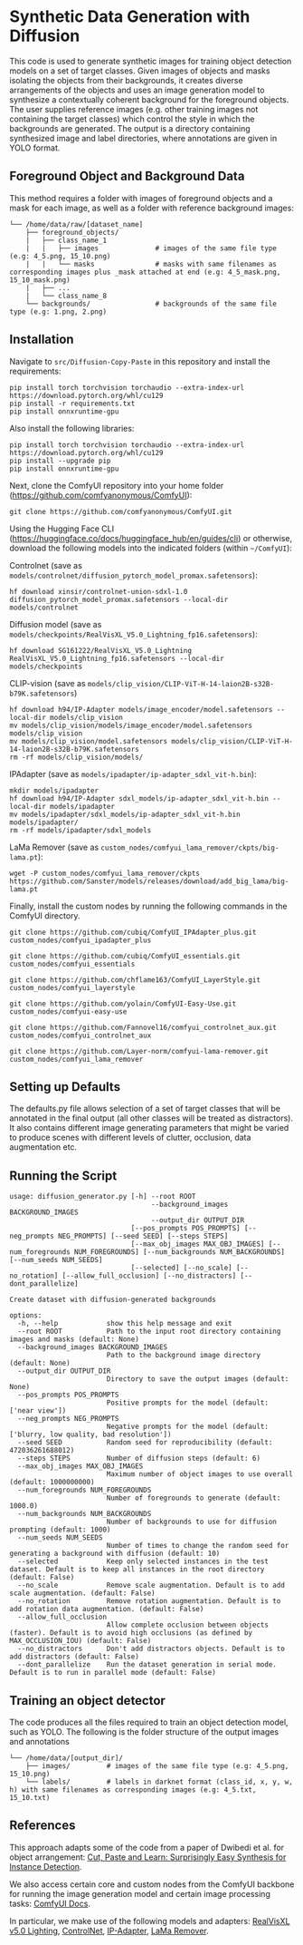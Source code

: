 # Synthetic Data Generation with Diffusion 

This code is used to generate synthetic images for training object detection models on a set of target classes. Given images of objects and masks isolating the objects from their backgrounds, it creates diverse arrangements of the objects and uses an image generation model to synthesize a contextually coherent background for the foreground objects. The user supplies reference images (e.g. other training images not containing the target classes) which control the style in which the backgrounds are generated. The output is a directory containing synthesized image and label directories, where annotations are given in YOLO format.

## Foreground Object and Background Data
This method requires a folder with images of foreground objects and a mask for each image, as well as a folder with reference background images:
```
└── /home/data/raw/[dataset_name]
    ├── foreground_objects/
    |   ├── class_name_1
    |   |   ├── images              # images of the same file type (e.g: 4_5.png, 15_10.png)
    |   |   └── masks               # masks with same filenames as corresponding images plus _mask attached at end (e.g: 4_5_mask.png, 15_10_mask.png)
    |   ├── ...
    |   └── class_name_8
    └── backgrounds/                # backgrounds of the same file type (e.g: 1.png, 2.png)
```

## Installation 

Navigate to ``src/Diffusion-Copy-Paste`` in this repository and install the requirements:
```
pip install torch torchvision torchaudio --extra-index-url https://download.pytorch.org/whl/cu129
pip install -r requirements.txt
pip install onnxruntime-gpu
```

Also install the following libraries:
```
pip install torch torchvision torchaudio --extra-index-url https://download.pytorch.org/whl/cu129
pip install --upgrade pip
pip install onnxruntime-gpu
```

Next, clone the ComfyUI repository into your home folder (https://github.com/comfyanonymous/ComfyUI):

```
git clone https://github.com/comfyanonymous/ComfyUI.git
```

Using the Hugging Face CLI (https://huggingface.co/docs/huggingface_hub/en/guides/cli) or otherwise, download the following models into the indicated folders (within ``~/ComfyUI``):

Controlnet (save as ``models/controlnet/diffusion_pytorch_model_promax.safetensors``):
```
hf download xinsir/controlnet-union-sdxl-1.0 diffusion_pytorch_model_promax.safetensors --local-dir models/controlnet
```

Diffusion model (save as ``models/checkpoints/RealVisXL_V5.0_Lightning_fp16.safetensors``):
```
hf download SG161222/RealVisXL_V5.0_Lightning RealVisXL_V5.0_Lightning_fp16.safetensors --local-dir models/checkpoints
```

CLIP-vision (save as ``models/clip_vision/CLIP-ViT-H-14-laion2B-s32B-b79K.safetensors``)
```
hf download h94/IP-Adapter models/image_encoder/model.safetensors --local-dir models/clip_vision
mv models/clip_vision/models/image_encoder/model.safetensors models/clip_vision
mv models/clip_vision/model.safetensors models/clip_vision/CLIP-ViT-H-14-laion2B-s32B-b79K.safetensors
rm -rf models/clip_vision/models/
```

IPAdapter (save as ``models/ipadapter/ip-adapter_sdxl_vit-h.bin``):
```
mkdir models/ipadapter
hf download h94/IP-Adapter sdxl_models/ip-adapter_sdxl_vit-h.bin --local-dir models/ipadapter
mv models/ipadapter/sdxl_models/ip-adapter_sdxl_vit-h.bin models/ipadapter/
rm -rf models/ipadapter/sdxl_models
```

LaMa Remover (save as ``custom_nodes/comfyui_lama_remover/ckpts/big-lama.pt``):
```
wget -P custom_nodes/comfyui_lama_remover/ckpts https://github.com/Sanster/models/releases/download/add_big_lama/big-lama.pt
```

Finally, install the custom nodes by running the following commands in the ComfyUI directory.
```
git clone https://github.com/cubiq/ComfyUI_IPAdapter_plus.git custom_nodes/comfyui_ipadapter_plus

git clone https://github.com/cubiq/ComfyUI_essentials.git custom_nodes/comfyui_essentials

git clone https://github.com/chflame163/ComfyUI_LayerStyle.git custom_nodes/comfyui_layerstyle

git clone https://github.com/yolain/ComfyUI-Easy-Use.git custom_nodes/comfyui-easy-use

git clone https://github.com/Fannovel16/comfyui_controlnet_aux.git custom_nodes/comfyui_controlnet_aux

git clone https://github.com/Layer-norm/comfyui-lama-remover.git custom_nodes/comfyui_lama_remover
```


## Setting up Defaults
The defaults.py file allows selection of a set of target classes that will be annotated in the final output (all other classes will be treated as distractors). It also contains different image generating parameters that might be varied to produce scenes with different levels of clutter, occlusion, data augmentation etc.

## Running the Script
```
usage: diffusion_generator.py [-h] --root ROOT 
                                   --background_images BACKGROUND_IMAGES
                                   --output_dir OUTPUT_DIR 
                              [--pos_prompts POS_PROMPTS] [--neg_prompts NEG_PROMPTS] [--seed SEED] [--steps STEPS] 
                              [--max_obj_images MAX_OBJ_IMAGES] [--num_foregrounds NUM_FOREGROUNDS] [--num_backgrounds NUM_BACKGROUNDS] [--num_seeds NUM_SEEDS] 
                              [--selected] [--no_scale] [--no_rotation] [--allow_full_occlusion] [--no_distractors] [--dont_parallelize]

Create dataset with diffusion-generated backgrounds

options:
  -h, --help            show this help message and exit
  --root ROOT           Path to the input root directory containing images and masks (default: None)
  --background_images BACKGROUND_IMAGES
                        Path to the background image directory (default: None)
  --output_dir OUTPUT_DIR
                        Directory to save the output images (default: None)
  --pos_prompts POS_PROMPTS
                        Positive prompts for the model (default: ['near view'])
  --neg_prompts NEG_PROMPTS
                        Negative prompts for the model (default: ['blurry, low quality, bad resolution'])
  --seed SEED           Random seed for reproducibility (default: 472036261688012)
  --steps STEPS         Number of diffusion steps (default: 6)
  --max_obj_images MAX_OBJ_IMAGES
                        Maximum number of object images to use overall (default: 1000000000)
  --num_foregrounds NUM_FOREGROUNDS
                        Number of foregrounds to generate (default: 1000.0)
  --num_backgrounds NUM_BACKGROUNDS
                        Number of backgrounds to use for diffusion prompting (default: 1000)
  --num_seeds NUM_SEEDS
                        Number of times to change the random seed for generating a background with diffusion (default: 10)
  --selected            Keep only selected instances in the test dataset. Default is to keep all instances in the root directory (default: False)
  --no_scale            Remove scale augmentation. Default is to add scale augmentation. (default: False)
  --no_rotation         Remove rotation augmentation. Default is to add rotation data augmentation. (default: False)
  --allow_full_occlusion
                        Allow complete occlusion between objects (faster). Default is to avoid high occlusions (as defined by MAX_OCCLUSION_IOU) (default: False)
  --no_distractors      Don't add distractors objects. Default is to add distractors (default: False)
  --dont_parallelize    Run the dataset generation in serial mode. Default is to run in parallel mode (default: False)
```

## Training an object detector
The code produces all the files required to train an object detection model, such as YOLO. The following is the folder structure of the output images and annotations
```
└── /home/data/[output_dir]/
    ├── images/         # images of the same file type (e.g: 4_5.png, 15_10.png)
    └── labels/         # labels in darknet format (class_id, x, y, w, h) with same filenames as corresponding images (e.g: 4_5.txt, 15_10.txt)
```

## References
This approach adapts some of the code from a paper of Dwibedi et al. for object arrangement:
[Cut, Paste and Learn: Surprisingly Easy Synthesis for Instance Detection](https://vision.unipv.it/CV/materiale2017-18/fourthchoice/Dwibedi_Cut_Paste_and_ICCV_2017_paper.pdf).

We also access certain core and custom nodes from the ComfyUI backbone for running the image generation model and certain image processing tasks:
[ComfyUI Docs](https://docs.comfy.org/).

In particular, we make use of the following models and adapters:
[RealVisXL v5.0 Lighting](https://civitai.com/models/139562/realvisxl-v50),
[ControlNet](https://github.com/lllyasviel/ControlNet),
[IP-Adapter](https://github.com/tencent-ailab/IP-Adapter),
[LaMa Remover](https://github.com/Layer-norm/comfyui-lama-remover).